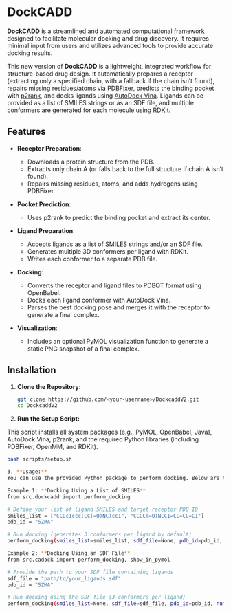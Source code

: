 # DockCADD

**DockCADD** is a streamlined and automated computational framework designed to facilitate molecular docking and drug discovery. It requires minimal input from users and utilizes advanced tools to provide accurate docking results. 

This new version of **DockCADD** is a lightweight, integrated workflow for structure-based drug design. It automatically prepares a receptor (extracting only a specified chain, with a fallback if the chain isn’t found), repairs missing residues/atoms via [PDBFixer](https://github.com/openmm/pdbfixer), predicts the binding pocket with [p2rank](https://github.com/rdk/p2rank), and docks ligands using [AutoDock Vina](https://github.com/ccsb-scripps/AutoDock-Vina). Ligands can be provided as a list of SMILES strings or as an SDF file, and multiple conformers are generated for each molecule using [RDKit](https://www.rdkit.org/). 

## Features

- **Receptor Preparation**:  
  - Downloads a protein structure from the PDB.
  - Extracts only chain A (or falls back to the full structure if chain A isn’t found).
  - Repairs missing residues, atoms, and adds hydrogens using PDBFixer.

- **Pocket Prediction**:  
  - Uses p2rank to predict the binding pocket and extract its center.

- **Ligand Preparation**:  
  - Accepts ligands as a list of SMILES strings and/or an SDF file.
  - Generates multiple 3D conformers per ligand with RDKit.
  - Writes each conformer to a separate PDB file.

- **Docking**:  
  - Converts the receptor and ligand files to PDBQT format using OpenBabel.
  - Docks each ligand conformer with AutoDock Vina.
  - Parses the best docking pose and merges it with the receptor to generate a final complex.

- **Visualization**:  
  - Includes an optional PyMOL visualization function to generate a static PNG snapshot of a final complex.

## Installation

1. **Clone the Repository:**

   ```bash
   git clone https://github.com/<your-username>/DockcaddV2.git
   cd DockcaddV2

2. **Run the Setup Script:**

This script installs all system packages (e.g., PyMOL, OpenBabel, Java), AutoDock Vina, p2rank, and the required Python libraries (including PDBFixer, OpenMM, and RDKit).

   ```bash
bash scripts/setup.sh

3. **Usage:**
You can use the provided Python package to perform docking. Below are two example usage scenarios:

Example 1: **Docking Using a List of SMILES**
from src.dockcadd import perform_docking

# Define your list of ligand SMILES and target receptor PDB ID
smiles_list = ["CCOc1ccc(CC(=O)NC)cc1", "CCCC(=O)NCC1=CC=CC=C1"]
pdb_id = "5ZMA"

# Run docking (generates 3 conformers per ligand by default)
perform_docking(smiles_list=smiles_list, sdf_file=None, pdb_id=pdb_id, num_confs=3, docking_folder="docking_results")

Example 2: **Docking Using an SDF File**
from src.cadock import perform_docking, show_in_pymol

# Provide the path to your SDF file containing ligands
sdf_file = "path/to/your_ligands.sdf"
pdb_id = "5ZMA"

# Run docking using the SDF file (3 conformers per ligand)
perform_docking(smiles_list=None, sdf_file=sdf_file, pdb_id=pdb_id, num_confs=3, docking_folder="docking_results")




